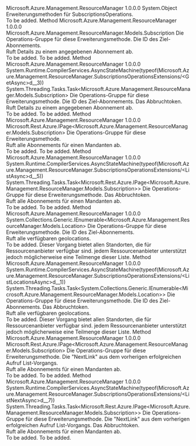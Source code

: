 <Type Name="SubscriptionsOperationsExtensions" FullName="Microsoft.Azure.Management.ResourceManager.SubscriptionsOperationsExtensions">
  <TypeSignature Language="C#" Value="public static class SubscriptionsOperationsExtensions" />
  <TypeSignature Language="ILAsm" Value=".class public auto ansi abstract sealed beforefieldinit SubscriptionsOperationsExtensions extends System.Object" />
  <TypeSignature Language="DocId" Value="T:Microsoft.Azure.Management.ResourceManager.SubscriptionsOperationsExtensions" />
  <TypeSignature Language="VB.NET" Value="Public Module SubscriptionsOperationsExtensions" />
  <TypeSignature Language="F#" Value="type SubscriptionsOperationsExtensions = class" />
  <AssemblyInfo>
    <AssemblyName>Microsoft.Azure.Management.ResourceManager</AssemblyName>
    <AssemblyVersion>1.0.0.0</AssemblyVersion>
  </AssemblyInfo>
  <Base>
    <BaseTypeName>System.Object</BaseTypeName>
  </Base>
  <Interfaces />
  <Docs>
    <summary>
            Erweiterungsmethoden für SubscriptionsOperations.
            </summary>
    <remarks>To be added.</remarks>
  </Docs>
  <Members>
    <Member MemberName="Get">
      <MemberSignature Language="C#" Value="public static Microsoft.Azure.Management.ResourceManager.Models.Subscription Get (this Microsoft.Azure.Management.ResourceManager.ISubscriptionsOperations operations, string subscriptionId);" />
      <MemberSignature Language="ILAsm" Value=".method public static hidebysig class Microsoft.Azure.Management.ResourceManager.Models.Subscription Get(class Microsoft.Azure.Management.ResourceManager.ISubscriptionsOperations operations, string subscriptionId) cil managed" />
      <MemberSignature Language="DocId" Value="M:Microsoft.Azure.Management.ResourceManager.SubscriptionsOperationsExtensions.Get(Microsoft.Azure.Management.ResourceManager.ISubscriptionsOperations,System.String)" />
      <MemberSignature Language="VB.NET" Value="&lt;Extension()&gt;&#xA;Public Function Get (operations As ISubscriptionsOperations, subscriptionId As String) As Subscription" />
      <MemberSignature Language="F#" Value="static member Get : Microsoft.Azure.Management.ResourceManager.ISubscriptionsOperations * string -&gt; Microsoft.Azure.Management.ResourceManager.Models.Subscription" Usage="Microsoft.Azure.Management.ResourceManager.SubscriptionsOperationsExtensions.Get (operations, subscriptionId)" />
      <MemberType>Method</MemberType>
      <AssemblyInfo>
        <AssemblyName>Microsoft.Azure.Management.ResourceManager</AssemblyName>
        <AssemblyVersion>1.0.0.0</AssemblyVersion>
      </AssemblyInfo>
      <ReturnValue>
        <ReturnType>Microsoft.Azure.Management.ResourceManager.Models.Subscription</ReturnType>
      </ReturnValue>
      <Parameters>
        <Parameter Name="operations" Type="Microsoft.Azure.Management.ResourceManager.ISubscriptionsOperations" RefType="this" />
        <Parameter Name="subscriptionId" Type="System.String" />
      </Parameters>
      <Docs>
        <param name="operations">
            Die Operations-Gruppe für diese Erweiterungsmethode.
            </param>
        <param name="subscriptionId">
            Die ID des Ziel-Abonnements.
            </param>
        <summary>
            Ruft Details zu einem angegebenen Abonnement ab.
            </summary>
        <returns>To be added.</returns>
        <remarks>To be added.</remarks>
      </Docs>
    </Member>
    <Member MemberName="GetAsync">
      <MemberSignature Language="C#" Value="public static System.Threading.Tasks.Task&lt;Microsoft.Azure.Management.ResourceManager.Models.Subscription&gt; GetAsync (this Microsoft.Azure.Management.ResourceManager.ISubscriptionsOperations operations, string subscriptionId, System.Threading.CancellationToken cancellationToken = null);" />
      <MemberSignature Language="ILAsm" Value=".method public static hidebysig class System.Threading.Tasks.Task`1&lt;class Microsoft.Azure.Management.ResourceManager.Models.Subscription&gt; GetAsync(class Microsoft.Azure.Management.ResourceManager.ISubscriptionsOperations operations, string subscriptionId, valuetype System.Threading.CancellationToken cancellationToken) cil managed" />
      <MemberSignature Language="DocId" Value="M:Microsoft.Azure.Management.ResourceManager.SubscriptionsOperationsExtensions.GetAsync(Microsoft.Azure.Management.ResourceManager.ISubscriptionsOperations,System.String,System.Threading.CancellationToken)" />
      <MemberSignature Language="F#" Value="static member GetAsync : Microsoft.Azure.Management.ResourceManager.ISubscriptionsOperations * string * System.Threading.CancellationToken -&gt; System.Threading.Tasks.Task&lt;Microsoft.Azure.Management.ResourceManager.Models.Subscription&gt;" Usage="Microsoft.Azure.Management.ResourceManager.SubscriptionsOperationsExtensions.GetAsync (operations, subscriptionId, cancellationToken)" />
      <MemberType>Method</MemberType>
      <AssemblyInfo>
        <AssemblyName>Microsoft.Azure.Management.ResourceManager</AssemblyName>
        <AssemblyVersion>1.0.0.0</AssemblyVersion>
      </AssemblyInfo>
      <Attributes>
        <Attribute>
          <AttributeName>System.Runtime.CompilerServices.AsyncStateMachine(typeof(Microsoft.Azure.Management.ResourceManager.SubscriptionsOperationsExtensions/&lt;GetAsync&gt;d__3))</AttributeName>
        </Attribute>
      </Attributes>
      <ReturnValue>
        <ReturnType>System.Threading.Tasks.Task&lt;Microsoft.Azure.Management.ResourceManager.Models.Subscription&gt;</ReturnType>
      </ReturnValue>
      <Parameters>
        <Parameter Name="operations" Type="Microsoft.Azure.Management.ResourceManager.ISubscriptionsOperations" RefType="this" />
        <Parameter Name="subscriptionId" Type="System.String" />
        <Parameter Name="cancellationToken" Type="System.Threading.CancellationToken" />
      </Parameters>
      <Docs>
        <param name="operations">
            Die Operations-Gruppe für diese Erweiterungsmethode.
            </param>
        <param name="subscriptionId">
            Die ID des Ziel-Abonnements.
            </param>
        <param name="cancellationToken">
            Das Abbruchtoken.
            </param>
        <summary>
            Ruft Details zu einem angegebenen Abonnement ab.
            </summary>
        <returns>To be added.</returns>
        <remarks>To be added.</remarks>
      </Docs>
    </Member>
    <Member MemberName="List">
      <MemberSignature Language="C#" Value="public static Microsoft.Rest.Azure.IPage&lt;Microsoft.Azure.Management.ResourceManager.Models.Subscription&gt; List (this Microsoft.Azure.Management.ResourceManager.ISubscriptionsOperations operations);" />
      <MemberSignature Language="ILAsm" Value=".method public static hidebysig class Microsoft.Rest.Azure.IPage`1&lt;class Microsoft.Azure.Management.ResourceManager.Models.Subscription&gt; List(class Microsoft.Azure.Management.ResourceManager.ISubscriptionsOperations operations) cil managed" />
      <MemberSignature Language="DocId" Value="M:Microsoft.Azure.Management.ResourceManager.SubscriptionsOperationsExtensions.List(Microsoft.Azure.Management.ResourceManager.ISubscriptionsOperations)" />
      <MemberSignature Language="VB.NET" Value="&lt;Extension()&gt;&#xA;Public Function List (operations As ISubscriptionsOperations) As IPage(Of Subscription)" />
      <MemberSignature Language="F#" Value="static member List : Microsoft.Azure.Management.ResourceManager.ISubscriptionsOperations -&gt; Microsoft.Rest.Azure.IPage&lt;Microsoft.Azure.Management.ResourceManager.Models.Subscription&gt;" Usage="Microsoft.Azure.Management.ResourceManager.SubscriptionsOperationsExtensions.List operations" />
      <MemberType>Method</MemberType>
      <AssemblyInfo>
        <AssemblyName>Microsoft.Azure.Management.ResourceManager</AssemblyName>
        <AssemblyVersion>1.0.0.0</AssemblyVersion>
      </AssemblyInfo>
      <ReturnValue>
        <ReturnType>Microsoft.Rest.Azure.IPage&lt;Microsoft.Azure.Management.ResourceManager.Models.Subscription&gt;</ReturnType>
      </ReturnValue>
      <Parameters>
        <Parameter Name="operations" Type="Microsoft.Azure.Management.ResourceManager.ISubscriptionsOperations" RefType="this" />
      </Parameters>
      <Docs>
        <param name="operations">
            Die Operations-Gruppe für diese Erweiterungsmethode.
            </param>
        <summary>
            Ruft alle Abonnements für einen Mandanten ab.
            </summary>
        <returns>To be added.</returns>
        <remarks>To be added.</remarks>
      </Docs>
    </Member>
    <Member MemberName="ListAsync">
      <MemberSignature Language="C#" Value="public static System.Threading.Tasks.Task&lt;Microsoft.Rest.Azure.IPage&lt;Microsoft.Azure.Management.ResourceManager.Models.Subscription&gt;&gt; ListAsync (this Microsoft.Azure.Management.ResourceManager.ISubscriptionsOperations operations, System.Threading.CancellationToken cancellationToken = null);" />
      <MemberSignature Language="ILAsm" Value=".method public static hidebysig class System.Threading.Tasks.Task`1&lt;class Microsoft.Rest.Azure.IPage`1&lt;class Microsoft.Azure.Management.ResourceManager.Models.Subscription&gt;&gt; ListAsync(class Microsoft.Azure.Management.ResourceManager.ISubscriptionsOperations operations, valuetype System.Threading.CancellationToken cancellationToken) cil managed" />
      <MemberSignature Language="DocId" Value="M:Microsoft.Azure.Management.ResourceManager.SubscriptionsOperationsExtensions.ListAsync(Microsoft.Azure.Management.ResourceManager.ISubscriptionsOperations,System.Threading.CancellationToken)" />
      <MemberSignature Language="F#" Value="static member ListAsync : Microsoft.Azure.Management.ResourceManager.ISubscriptionsOperations * System.Threading.CancellationToken -&gt; System.Threading.Tasks.Task&lt;Microsoft.Rest.Azure.IPage&lt;Microsoft.Azure.Management.ResourceManager.Models.Subscription&gt;&gt;" Usage="Microsoft.Azure.Management.ResourceManager.SubscriptionsOperationsExtensions.ListAsync (operations, cancellationToken)" />
      <MemberType>Method</MemberType>
      <AssemblyInfo>
        <AssemblyName>Microsoft.Azure.Management.ResourceManager</AssemblyName>
        <AssemblyVersion>1.0.0.0</AssemblyVersion>
      </AssemblyInfo>
      <Attributes>
        <Attribute>
          <AttributeName>System.Runtime.CompilerServices.AsyncStateMachine(typeof(Microsoft.Azure.Management.ResourceManager.SubscriptionsOperationsExtensions/&lt;ListAsync&gt;d__5))</AttributeName>
        </Attribute>
      </Attributes>
      <ReturnValue>
        <ReturnType>System.Threading.Tasks.Task&lt;Microsoft.Rest.Azure.IPage&lt;Microsoft.Azure.Management.ResourceManager.Models.Subscription&gt;&gt;</ReturnType>
      </ReturnValue>
      <Parameters>
        <Parameter Name="operations" Type="Microsoft.Azure.Management.ResourceManager.ISubscriptionsOperations" RefType="this" />
        <Parameter Name="cancellationToken" Type="System.Threading.CancellationToken" />
      </Parameters>
      <Docs>
        <param name="operations">
            Die Operations-Gruppe für diese Erweiterungsmethode.
            </param>
        <param name="cancellationToken">
            Das Abbruchtoken.
            </param>
        <summary>
            Ruft alle Abonnements für einen Mandanten ab.
            </summary>
        <returns>To be added.</returns>
        <remarks>To be added.</remarks>
      </Docs>
    </Member>
    <Member MemberName="ListLocations">
      <MemberSignature Language="C#" Value="public static System.Collections.Generic.IEnumerable&lt;Microsoft.Azure.Management.ResourceManager.Models.Location&gt; ListLocations (this Microsoft.Azure.Management.ResourceManager.ISubscriptionsOperations operations, string subscriptionId);" />
      <MemberSignature Language="ILAsm" Value=".method public static hidebysig class System.Collections.Generic.IEnumerable`1&lt;class Microsoft.Azure.Management.ResourceManager.Models.Location&gt; ListLocations(class Microsoft.Azure.Management.ResourceManager.ISubscriptionsOperations operations, string subscriptionId) cil managed" />
      <MemberSignature Language="DocId" Value="M:Microsoft.Azure.Management.ResourceManager.SubscriptionsOperationsExtensions.ListLocations(Microsoft.Azure.Management.ResourceManager.ISubscriptionsOperations,System.String)" />
      <MemberSignature Language="VB.NET" Value="&lt;Extension()&gt;&#xA;Public Function ListLocations (operations As ISubscriptionsOperations, subscriptionId As String) As IEnumerable(Of Location)" />
      <MemberSignature Language="F#" Value="static member ListLocations : Microsoft.Azure.Management.ResourceManager.ISubscriptionsOperations * string -&gt; seq&lt;Microsoft.Azure.Management.ResourceManager.Models.Location&gt;" Usage="Microsoft.Azure.Management.ResourceManager.SubscriptionsOperationsExtensions.ListLocations (operations, subscriptionId)" />
      <MemberType>Method</MemberType>
      <AssemblyInfo>
        <AssemblyName>Microsoft.Azure.Management.ResourceManager</AssemblyName>
        <AssemblyVersion>1.0.0.0</AssemblyVersion>
      </AssemblyInfo>
      <ReturnValue>
        <ReturnType>System.Collections.Generic.IEnumerable&lt;Microsoft.Azure.Management.ResourceManager.Models.Location&gt;</ReturnType>
      </ReturnValue>
      <Parameters>
        <Parameter Name="operations" Type="Microsoft.Azure.Management.ResourceManager.ISubscriptionsOperations" RefType="this" />
        <Parameter Name="subscriptionId" Type="System.String" />
      </Parameters>
      <Docs>
        <param name="operations">
            Die Operations-Gruppe für diese Erweiterungsmethode.
            </param>
        <param name="subscriptionId">
            Die ID des Ziel-Abonnements.
            </param>
        <summary>
            Ruft alle verfügbaren geolocations.
            </summary>
        <returns>To be added.</returns>
        <remarks>
            Dieser Vorgang bietet allen Standorten, die für Ressourcenanbieter verfügbar sind. jedem Ressourcenanbieter unterstützt jedoch möglicherweise eine Teilmenge dieser Liste.
            </remarks>
      </Docs>
    </Member>
    <Member MemberName="ListLocationsAsync">
      <MemberSignature Language="C#" Value="public static System.Threading.Tasks.Task&lt;System.Collections.Generic.IEnumerable&lt;Microsoft.Azure.Management.ResourceManager.Models.Location&gt;&gt; ListLocationsAsync (this Microsoft.Azure.Management.ResourceManager.ISubscriptionsOperations operations, string subscriptionId, System.Threading.CancellationToken cancellationToken = null);" />
      <MemberSignature Language="ILAsm" Value=".method public static hidebysig class System.Threading.Tasks.Task`1&lt;class System.Collections.Generic.IEnumerable`1&lt;class Microsoft.Azure.Management.ResourceManager.Models.Location&gt;&gt; ListLocationsAsync(class Microsoft.Azure.Management.ResourceManager.ISubscriptionsOperations operations, string subscriptionId, valuetype System.Threading.CancellationToken cancellationToken) cil managed" />
      <MemberSignature Language="DocId" Value="M:Microsoft.Azure.Management.ResourceManager.SubscriptionsOperationsExtensions.ListLocationsAsync(Microsoft.Azure.Management.ResourceManager.ISubscriptionsOperations,System.String,System.Threading.CancellationToken)" />
      <MemberSignature Language="F#" Value="static member ListLocationsAsync : Microsoft.Azure.Management.ResourceManager.ISubscriptionsOperations * string * System.Threading.CancellationToken -&gt; System.Threading.Tasks.Task&lt;seq&lt;Microsoft.Azure.Management.ResourceManager.Models.Location&gt;&gt;" Usage="Microsoft.Azure.Management.ResourceManager.SubscriptionsOperationsExtensions.ListLocationsAsync (operations, subscriptionId, cancellationToken)" />
      <MemberType>Method</MemberType>
      <AssemblyInfo>
        <AssemblyName>Microsoft.Azure.Management.ResourceManager</AssemblyName>
        <AssemblyVersion>1.0.0.0</AssemblyVersion>
      </AssemblyInfo>
      <Attributes>
        <Attribute>
          <AttributeName>System.Runtime.CompilerServices.AsyncStateMachine(typeof(Microsoft.Azure.Management.ResourceManager.SubscriptionsOperationsExtensions/&lt;ListLocationsAsync&gt;d__1))</AttributeName>
        </Attribute>
      </Attributes>
      <ReturnValue>
        <ReturnType>System.Threading.Tasks.Task&lt;System.Collections.Generic.IEnumerable&lt;Microsoft.Azure.Management.ResourceManager.Models.Location&gt;&gt;</ReturnType>
      </ReturnValue>
      <Parameters>
        <Parameter Name="operations" Type="Microsoft.Azure.Management.ResourceManager.ISubscriptionsOperations" RefType="this" />
        <Parameter Name="subscriptionId" Type="System.String" />
        <Parameter Name="cancellationToken" Type="System.Threading.CancellationToken" />
      </Parameters>
      <Docs>
        <param name="operations">
            Die Operations-Gruppe für diese Erweiterungsmethode.
            </param>
        <param name="subscriptionId">
            Die ID des Ziel-Abonnements.
            </param>
        <param name="cancellationToken">
            Das Abbruchtoken.
            </param>
        <summary>
            Ruft alle verfügbaren geolocations.
            </summary>
        <returns>To be added.</returns>
        <remarks>
            Dieser Vorgang bietet allen Standorten, die für Ressourcenanbieter verfügbar sind. jedem Ressourcenanbieter unterstützt jedoch möglicherweise eine Teilmenge dieser Liste.
            </remarks>
      </Docs>
    </Member>
    <Member MemberName="ListNext">
      <MemberSignature Language="C#" Value="public static Microsoft.Rest.Azure.IPage&lt;Microsoft.Azure.Management.ResourceManager.Models.Subscription&gt; ListNext (this Microsoft.Azure.Management.ResourceManager.ISubscriptionsOperations operations, string nextPageLink);" />
      <MemberSignature Language="ILAsm" Value=".method public static hidebysig class Microsoft.Rest.Azure.IPage`1&lt;class Microsoft.Azure.Management.ResourceManager.Models.Subscription&gt; ListNext(class Microsoft.Azure.Management.ResourceManager.ISubscriptionsOperations operations, string nextPageLink) cil managed" />
      <MemberSignature Language="DocId" Value="M:Microsoft.Azure.Management.ResourceManager.SubscriptionsOperationsExtensions.ListNext(Microsoft.Azure.Management.ResourceManager.ISubscriptionsOperations,System.String)" />
      <MemberSignature Language="VB.NET" Value="&lt;Extension()&gt;&#xA;Public Function ListNext (operations As ISubscriptionsOperations, nextPageLink As String) As IPage(Of Subscription)" />
      <MemberSignature Language="F#" Value="static member ListNext : Microsoft.Azure.Management.ResourceManager.ISubscriptionsOperations * string -&gt; Microsoft.Rest.Azure.IPage&lt;Microsoft.Azure.Management.ResourceManager.Models.Subscription&gt;" Usage="Microsoft.Azure.Management.ResourceManager.SubscriptionsOperationsExtensions.ListNext (operations, nextPageLink)" />
      <MemberType>Method</MemberType>
      <AssemblyInfo>
        <AssemblyName>Microsoft.Azure.Management.ResourceManager</AssemblyName>
        <AssemblyVersion>1.0.0.0</AssemblyVersion>
      </AssemblyInfo>
      <ReturnValue>
        <ReturnType>Microsoft.Rest.Azure.IPage&lt;Microsoft.Azure.Management.ResourceManager.Models.Subscription&gt;</ReturnType>
      </ReturnValue>
      <Parameters>
        <Parameter Name="operations" Type="Microsoft.Azure.Management.ResourceManager.ISubscriptionsOperations" RefType="this" />
        <Parameter Name="nextPageLink" Type="System.String" />
      </Parameters>
      <Docs>
        <param name="operations">
            Die Operations-Gruppe für diese Erweiterungsmethode.
            </param>
        <param name="nextPageLink">
            Die "NextLink" aus dem vorherigen erfolgreichen Aufruf List-Vorgangs.
            </param>
        <summary>
            Ruft alle Abonnements für einen Mandanten ab.
            </summary>
        <returns>To be added.</returns>
        <remarks>To be added.</remarks>
      </Docs>
    </Member>
    <Member MemberName="ListNextAsync">
      <MemberSignature Language="C#" Value="public static System.Threading.Tasks.Task&lt;Microsoft.Rest.Azure.IPage&lt;Microsoft.Azure.Management.ResourceManager.Models.Subscription&gt;&gt; ListNextAsync (this Microsoft.Azure.Management.ResourceManager.ISubscriptionsOperations operations, string nextPageLink, System.Threading.CancellationToken cancellationToken = null);" />
      <MemberSignature Language="ILAsm" Value=".method public static hidebysig class System.Threading.Tasks.Task`1&lt;class Microsoft.Rest.Azure.IPage`1&lt;class Microsoft.Azure.Management.ResourceManager.Models.Subscription&gt;&gt; ListNextAsync(class Microsoft.Azure.Management.ResourceManager.ISubscriptionsOperations operations, string nextPageLink, valuetype System.Threading.CancellationToken cancellationToken) cil managed" />
      <MemberSignature Language="DocId" Value="M:Microsoft.Azure.Management.ResourceManager.SubscriptionsOperationsExtensions.ListNextAsync(Microsoft.Azure.Management.ResourceManager.ISubscriptionsOperations,System.String,System.Threading.CancellationToken)" />
      <MemberSignature Language="F#" Value="static member ListNextAsync : Microsoft.Azure.Management.ResourceManager.ISubscriptionsOperations * string * System.Threading.CancellationToken -&gt; System.Threading.Tasks.Task&lt;Microsoft.Rest.Azure.IPage&lt;Microsoft.Azure.Management.ResourceManager.Models.Subscription&gt;&gt;" Usage="Microsoft.Azure.Management.ResourceManager.SubscriptionsOperationsExtensions.ListNextAsync (operations, nextPageLink, cancellationToken)" />
      <MemberType>Method</MemberType>
      <AssemblyInfo>
        <AssemblyName>Microsoft.Azure.Management.ResourceManager</AssemblyName>
        <AssemblyVersion>1.0.0.0</AssemblyVersion>
      </AssemblyInfo>
      <Attributes>
        <Attribute>
          <AttributeName>System.Runtime.CompilerServices.AsyncStateMachine(typeof(Microsoft.Azure.Management.ResourceManager.SubscriptionsOperationsExtensions/&lt;ListNextAsync&gt;d__7))</AttributeName>
        </Attribute>
      </Attributes>
      <ReturnValue>
        <ReturnType>System.Threading.Tasks.Task&lt;Microsoft.Rest.Azure.IPage&lt;Microsoft.Azure.Management.ResourceManager.Models.Subscription&gt;&gt;</ReturnType>
      </ReturnValue>
      <Parameters>
        <Parameter Name="operations" Type="Microsoft.Azure.Management.ResourceManager.ISubscriptionsOperations" RefType="this" />
        <Parameter Name="nextPageLink" Type="System.String" />
        <Parameter Name="cancellationToken" Type="System.Threading.CancellationToken" />
      </Parameters>
      <Docs>
        <param name="operations">
            Die Operations-Gruppe für diese Erweiterungsmethode.
            </param>
        <param name="nextPageLink">
            Die "NextLink" aus dem vorherigen erfolgreichen Aufruf List-Vorgangs.
            </param>
        <param name="cancellationToken">
            Das Abbruchtoken.
            </param>
        <summary>
            Ruft alle Abonnements für einen Mandanten ab.
            </summary>
        <returns>To be added.</returns>
        <remarks>To be added.</remarks>
      </Docs>
    </Member>
  </Members>
</Type>